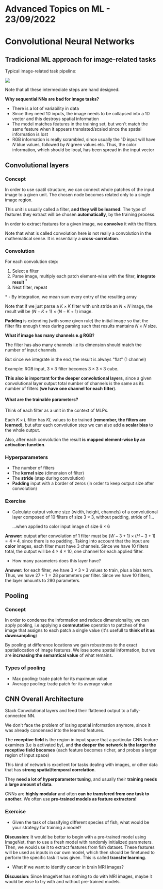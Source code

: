 # Advanced Topics on ML - 23/09/2022
# Convolutional Neural Networks

## Tradicional ML approach for image-related tasks

Typical image-related task pipeline:

[![](https://mermaid.ink/img/pako:eNpNj80KwkAMhF9lyVlfoIKgrYKgFz3u9hC7aQ3sT9lmDyK-u2tVMKeQ-ZjMPKCLlqCCIeF4U8fzygRVZqMPHgdSfUwehWNo1XK5Vlu9ZyeUOAztl9zOQq33hJITqTFykOmn1rPa6Ia7twumu7pmdvbPoJmRna4dThP3TKk1ARbgqbxmW7I93qABuZEnA1VZLfWYnRgw4VlQzBIv99BBJSnTAvJoUahhLK08VD26qVzJssR0-vSdaz9faUZSwQ)](https://mermaid-js.github.io/mermaid-live-editor/edit#pako:eNpNj80KwkAMhF9lyVlfoIKgrYKgFz3u9hC7aQ3sT9lmDyK-u2tVMKeQ-ZjMPKCLlqCCIeF4U8fzygRVZqMPHgdSfUwehWNo1XK5Vlu9ZyeUOAztl9zOQq33hJITqTFykOmn1rPa6Ia7twumu7pmdvbPoJmRna4dThP3TKk1ARbgqbxmW7I93qABuZEnA1VZLfWYnRgw4VlQzBIv99BBJSnTAvJoUahhLK08VD26qVzJssR0-vSdaz9faUZSwQ)

Note that all these intermediate steps are hand designed.

**Why sequential NNs are bad for image tasks?**

- There is a lot of variability in data
- Since they need 1D inputs, the image needs to be collapsed into a 1D vector and this destroys spatial information
- The model matches features in the training set, but won't match the same feature when it appears translated/scaled since the spatial information is lost
- RGB information is really scrambled, since usually the 1D input will have $N$ blue values, followed by $N$ green values etc. Thus, the color information, which should be local, has been spread in the input vector

## Convolutional layers

### Concept

In order to use spatil structure, we can connect whole patches of the input image to a given unit. The chosen node becomes related only to a single image region.

This unit is usually called a filter, **and they will be learned**. The type of features they extract will be chosen **automatically**, by the training process.

In order to extract features for a given image, we **convolve** it with the filters.
  
Note that what is called convolution here is not really a convolution in the mathematical sense. It is essentially a **cross-correlation**.

### Convolution

For each convolution step:

1. Select a filter
2. Parse image, multiply each patch element-wise with the filter, **integrate result ${}^{*}$**
3. Next filter, repeat

$*$ - By integration, we mean sum every entry of the resulting array

Note that if we just parse a $K \times K$ filter with unit stride an $N\times N$ image, the result will be $(N-K+1) \times (N-K+1)$ image.

**Padding** is extending (with some given rule) the initial image so that the filter fits enough times during parsing such that results mantains $N\times N$ size.

**What if image has many channels e.g RGB?**

The filter has also many channels i.e its dimension should match the number of input channels. 

But since we integrate in the end, the result is always "flat" (1 channel)

Example: RGB input, $3\times 3$ filter becomes $3\times 3 \times 3$ cube.

**This also is important for the deeper convolutional layers**, since a given convolutional layer output total number of channels is the same as its number of filters (**we have one channel for each filter**).

#### What are the trainable parameters?

Think of each filter as a unit in the context of MLPs.

Each $K\times L$ filter has $KL$ values to be trained (**remember, the filters are learned**), but after each convolution step we can also add **a scalar bias** to the whole output.

Also, after each convolution the result **is mapped element-wise by an activation function.**

### Hyperparameters

- The number of filters
- The **kernel size** (dimension of filter)
- The **stride** (step during convolution)
- **Padding** input with a border of zeros (in order to keep output size after convolution)

### Exercise
- Calculate output volume size (width, height, channels) of a convolutional layer composed of 10 filters of size $3\times 3$, without padding, stride of 1...

    ...when applied to color input image of size $6\times 6$

**Answer:** output after convolution of 1 filter must be $(W - 3 + 1) \times (H - 3 +1) = 4\times 4$, since there is no padding. Taking into account that the input are **color** images, each filter must have 3 channels. Since we have 10 filters total, the output will be $4\times 4 \times 10$, one channel for each applied filter.

- How many parameters does this layer have?

**Answer:** for each filter, we have $3\times 3 \times 3$ values to train, plus a bias term. Thus, we have $27 + 1 = 28$ parameters per filter. Since we have 10 filters, the layer amounts to $280$ parameters.


## Pooling

### Concept

In order to condense the information and reduce dimensionality, we can apply pooling, i.e applying a **commutative** operation to patches of the image that assigns to each patch a single value (it's usefull to **think of it as downsampling**)

By pooling at difference locations we gain robustness to the exact spatiallocation of image features. We lose some spatial information, but we are **increasing the semantical value** of what remains.

### Types of pooling

- Max pooling: trade patch for its maximum value
- Average pooling: trade patch for its average value


## CNN Overall Architecture

Stack Convolutional layers and feed their flattened output to a fully-connected NN.

We don't face the problem of losing spatial information anymore, since it was already condensed into the learned features.

The **receptive field** is the region in input space that a particular CNN feature examines (i.e is activated by), and **the deeper the network is the larger the receptive field becomes** (each feature becomes richer, and probes a larger region of input space)

This kind of network is excellent for tasks dealing with images, or other data that has **strong spatial/temporal correlation**.

They **need a lot of hyperparameter tuning**, and usually their **training needs a large amount of data**.

CNNs are **highly modular** and often **can be transfered from one task to another**. We often use **pre-trained models as feature extractors**!

### Exercise

- Given the task of classifying different species of fish, what would be your strategy for training a model?

**Discussion:**  It would be better to begin with a pre-trained model using ImageNet, than to use a fresh model with randomly initialized parameters. Then, we would use it to extract features from fish dataset. These features will be used as inputs in our own model, which then should be finetuned to perform the specific task it was given. This is called **transfer learning**.

- What if we want to identify cancer in brain MRI images?

**Discussion:**  Since ImageNet has nothing to do with MRI images, maybe it would be wise to try with and without pre-trained models.
